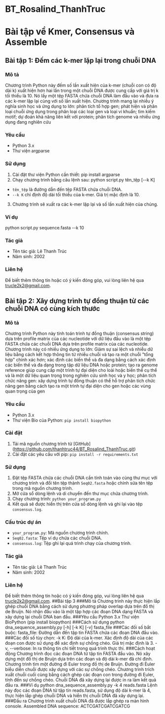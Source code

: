 # BT_Rosalind_ThanhTruc
# Bài tập về Kmer, Consensus và Assemble
## Bài tập 1: Đếm các k-mer lặp lại trong chuỗi DNA
### Mô tả
Chương trình Python này đếm số lần xuất hiện của k-mer (chuỗi con có độ dài k) xuất hiện hơn hai lần trong một chuỗi DNA được cung cấp với giá trị k tối thiểu là 10. Nó lấy một tệp FASTA chứa chuỗi DNA làm đầu vào và đưa ra các k-mer lặp lại cùng với số lần xuất hiện. Chương trình mang lại nhiều ý nghĩa sinh học và ứng dụng to lớn: phân tích tổ hợp gen; phát hiện và phân loại chuỗi ứng dụng trong phân loại các loại gen và loại vi khuẩn; tìm kiếm motif; dự đoán khả năng liên kết với protein; phân tích genome và nhiều ứng dụng đang nghiên cứu
### Yêu cầu
- Python 3.x
- Thư viện argparse
### Sử dụng
1. Cài đặt thư viện Python cần thiết:
pip install argparse
2. Chạy chương trình bằng câu lệnh sau:
python script.py tên_tệp [--k K]
- `tên_tệp` là đường dẫn đến tệp FASTA chứa chuỗi DNA.
- `--k K` chỉ định độ dài tối thiểu của k-mer. Giá trị mặc định là 10.
3. Chương trình sẽ xuất ra các k-mer lặp lại và số lần xuất hiện của chúng.
### Ví dụ
python script.py sequence.fasta --k 10
### Tác giả
- Tên tác giả: Lê Thanh Trúc
- Năm sinh: 2002
### Liên hệ
Để biết thêm thông tin hoặc có ý kiến đóng góp, vui lòng liên hệ qua trucle2k2@gmail.com. 
## Bài tập 2: Xây dựng trình tự đồng thuận từ các chuỗi DNA có cùng kích thước
### Mô tả
Chương trình Python này tính toán trình tự đồng thuận (consensus string) dựa trên profile matrix của các nucleotide với dữ liệu đầu vào là một tệp FASTA chứa các chuỗi DNA dựa trên profile matrix của các nucleotide. Chương trình này có nhiều ứng dụng to lớn: Giảm sự sai lệch và nhiễu dữ liệu bằng cách kết hợp thông tin từ nhiều chuỗi và tạo ra một chuỗi "tổng hợp" chính xác hơn; xác định các biến thể và đa dạng bằng cách xác định các biến thể và đa dạng trong tập dữ liệu DNA hoặc protein; tạo ra genome reference giúp cung cấp một trình tự đại diện cho loài hoặc biến thể cụ thể và là một dữ liệu quan trọng trong nghiên cứu sinh học và y học; phân tích chức năng gen: xây dựng trình tự đồng thuận có thể hỗ trợ phân tích chức năng gen bằng cách tạo ra một trình tự đại diện cho gen hoặc các vùng quan trọng của gen
### Yêu cầu
- Python 3.x
- Thư viện Bio của Python: `pip install biopython`
### Cài đặt
1. Tải mã nguồn chương trình từ [GitHub] (https://github.com/thanhtruc44/BT_Rosalind_ThanhTruc.git)
2. Cài đặt các yêu cầu với pip: `pip install -r requirements.txt`
### Sử dụng
1. Đặt tệp FASTA chứa các chuỗi DNA cần tính toán vào cùng thư mục với chương trình và đổi tên tệp thành `Seq02.fasta` hoặc chỉnh sửa tên tệp trong mã nguồn chương trình.
2. Mở cửa sổ dòng lệnh và di chuyển đến thư mục chứa chương trình.
3. Chạy chương trình: `python your_program.py`
4. Kết quả sẽ được hiển thị trên cửa sổ dòng lệnh và ghi lại vào tệp `consensus.log`.
### Cấu trúc dự án
- `your_program.py`: Mã nguồn chương trình chính.
- `Seq02.fasta`: Tệp ví dụ chứa các chuỗi DNA.
- `consensus.log`: Tệp ghi lại quá trình chạy của chương trình.
### Tác giả
- Tên tác giả: Lê Thanh Trúc
- Năm sinh: 2002
### Liên hệ
Để biết thêm thông tin hoặc có ý kiến đóng góp, vui lòng liên hệ qua trucle2k2@gmail.com. 
##Bài tập 3
###Mô tả
Chương trình này thực hiện lắp ghép chuỗi DNA bằng cách sử dụng phương pháp overlap dựa trên đồ thị de Bruijn. Nó nhận đầu vào là một tập hợp các đoạn DNA dạng FASTA và xây dựng lại chuỗi DNA ban đầu.
###Yêu cầu
Python 3.x
Thư viện BioPython (pip install biopython)
###Cách sử dụng
python dna_sequence_assembly.py [-h] [-k K] [-v] fasta_file
###Các đối số bắt buộc:
fasta_file: Đường dẫn đến tập tin FASTA chứa các đoạn DNA đầu vào.
###Các đối số tùy chọn:
-k K: Độ dài của k-mer. Xác định độ dài của các đoạn con được sử dụng để xác định sự chồng chéo. Giá trị mặc định là 3.
-v, --verbose: In ra thông tin chi tiết trong quá trình thực thi.
###Cách hoạt động
Chương trình đọc các đoạn DNA từ tập tin FASTA đầu vào.
Nó xây dựng một đồ thị de Bruijn dựa trên các đoạn và độ dài k-mer đã chỉ định.
Chương trình tìm một đường đi Euler trong đồ thị de Bruijn.
Đường đi Euler biểu diễn chuỗi được xây dựng với các sự chồng chéo.
Chương trình trích xuất chuỗi cuối cùng bằng cách ghép các đoạn con trong đường đi Euler, tính đến sự chồng chéo.
Chuỗi DNA đã xây dựng lại được in ra làm kết quả đầu ra.
###Ví dụ
python dna_sequence_assembly.py -k 4 reads.fasta
Lệnh này đọc các đoạn DNA từ tập tin reads.fasta, sử dụng độ dài k-mer là 4, thực hiện lắp ghép chuỗi DNA và hiển thị chuỗi DNA đã xây dựng lại.
###Đầu ra
Chương trình xuất chuỗi DNA đã được lắp ghép ra màn hình console.
Assembled DNA sequence: ACTCGATCGATCGATCG
